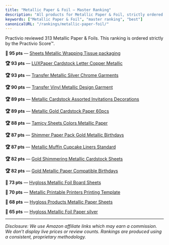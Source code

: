 ```yaml
---
title: "Metallic Paper & Foil — Master Ranking"
description: "All products for Metallic Paper & Foil, strictly ordered by the Practivio Score™."
keywords: ["Metallic Paper & Foil", "master ranking", "best"]
canonicalURL: "/rankings/metallic-paper-foil/"
---
```


Practivio reviewed 313 Metallic Paper & Foils. This ranking is ordered strictly by the Practivio Score™.

**💎 95 pts** — [Sheets Metallic Wrapping Tissue packaging](/products/sheets-metallic-wrapping-tissue-packaging-B09Y1LFYDP/)

**🏆 93 pts** — [LUXPaper Cardstock Letter Copper Metallic](/products/luxpaper-cardstock-letter-copper-metallic-B007GE0CNS/)

**🏆 93 pts** — [Transfer Metallic Silver Chrome Garments](/products/transfer-metallic-silver-chrome-garments-B08X3FVWGT/)

**🏆 90 pts** — [Transfer Vinyl Metallic Design Garment](/products/transfer-vinyl-metallic-design-garment-B0868K6YGR/)

**🏆 89 pts** — [Metallic Cardstock Assorted Invitations Decorations](/products/metallic-cardstock-assorted-invitations-decorations-B0CSB9SBMF/)

**🏆 89 pts** — [Metallic Gold Cardstock Paper 60pcs](/products/metallic-gold-cardstock-paper-60pcs-B0BXFNDNGD/)

**🏆 88 pts** — [Tamicy Sheets Colors Metallic Paper](/products/tamicy-sheets-colors-metallic-paper-B07HF4XFJK/)

**🏆 87 pts** — [Shimmer Paper Pack Gold Metallic Birthdays](/products/shimmer-paper-pack-gold-metallic-birthdays-B077FK73LK/)

**🏆 87 pts** — [Metallic Muffin Cupcake Liners Standard](/products/metallic-muffin-cupcake-liners-standard-B07W3P2RR4/)

**🏆 82 pts** — [Gold Shimmering Metallic Cardstock Sheets](/products/gold-shimmering-metallic-cardstock-sheets-B081S2T384/)

**🏆 82 pts** — [Gold Metallic Paper Compatible Birthdays](/products/gold-metallic-paper-compatible-birthdays-B076MK1473/)

**🛒 73 pts** — [Hygloss Metallic Foil Board Sheets](/products/hygloss-metallic-foil-board-sheets-B076ZRPBS5/)

**🛒 70 pts** — [Metallic Printable Printers Printing Template](/products/metallic-printable-printers-printing-template-B0BT4LNQRV/)

**🛒 68 pts** — [Hygloss Products Metallic Paper Sheets](/products/hygloss-products-metallic-paper-sheets-B003JO3GQY/)

**🛒 65 pts** — [Hygloss Metallic Foil Paper silver](/products/hygloss-metallic-foil-paper-silver-B001D8G7K0/)

---
_Disclosure: We use Amazon affiliate links which may earn a commission. We don’t display live prices or review counts. Rankings are produced using a consistent, proprietary methodology._
